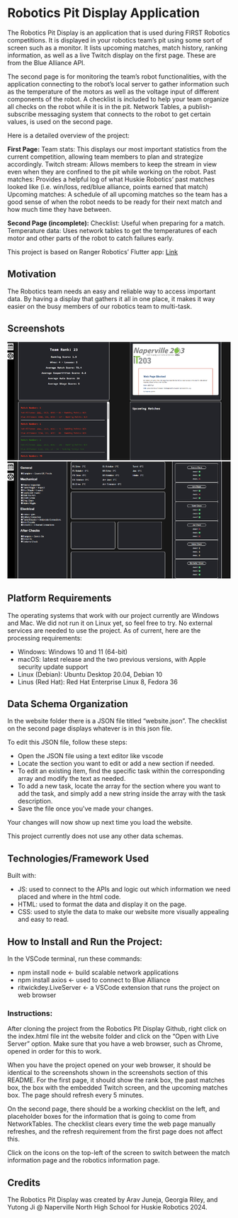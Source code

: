 # Robotics Pit Display Application

The Robotics Pit Display is an application that is used during FIRST Robotics competitions. It is displayed in your robotics team’s pit using some sort of screen such as a monitor. It lists upcoming matches, match history, ranking information, as well as a live Twitch display on the first page. These are from the Blue Alliance API.

The second page is for monitoring the team’s robot functionalities, with the application connecting to the robot’s local server to gather information such as the temperature of the motors as well as the voltage input of different components of the robot. A checklist is included to help your team organize all checks on the robot while it is in the pit. Network Tables, a publish-subscribe messaging system that connects to the robot to get certain values, is used on the second page.

Here is a detailed overview of the project:

**First Page:**
Team stats: This displays our most important statistics from the current competition, allowing team members to plan and strategize accordingly.
Twitch stream: Allows members to keep the stream in view even when they are confined to the pit while working on the robot.
Past matches: Provides a helpful log of what Huskie Robotics’ past matches looked like (i.e. win/loss, red/blue alliance, points earned that match)
Upcoming matches: A schedule of all upcoming matches so the team has a good sense of when the robot needs to be ready for their next match and how much time they have between.

**Second Page (incomplete):**
Checklist: Useful when preparing for a match.
Temperature data: Uses network tables to get the temperatures of each motor and other parts of the robot to catch failures early.

This project is based on Ranger Robotics’ Flutter app: [Link](https://github.com/3015RangerRobotics/2023Public)

## Motivation

The Robotics team needs an easy and reliable way to access important data. By having a display that gathers it all in one place, it makes it way easier on the busy members of our robotics team to multi-task.

## Screenshots

![Picture](readmeimages/img1.png)
![Picture](readmeimages/img2.png)

## Platform Requirements

The operating systems that work with our project currently are Windows and Mac. We did not run it on Linux yet, so feel free to try. No external services are needed to use the project. As of current, here are the processing requirements:

- Windows: Windows 10 and 11 (64-bit)
- macOS: latest release and the two previous versions, with Apple security update support
- Linux (Debian): Ubuntu Desktop 20.04, Debian 10
- Linus (Red Hat): Red Hat Enterprise Linux 8, Fedora 36

## Data Schema Organization

In the website folder there is a JSON file titled “website.json”. The checklist on the second page displays whatever is in this json file.

To edit this JSON file, follow these steps:

- Open the JSON file using a text editor like vscode
- Locate the section you want to edit or add a new section if needed.
- To edit an existing item, find the specific task within the corresponding array and modify the text as needed.
- To add a new task, locate the array for the section where you want to add the task, and simply add a new string inside the array with the task description.
- Save the file once you've made your changes.

Your changes will now show up next time you load the website.

This project currently does not use any other data schemas.

## Technologies/Framework Used

Built with:

- JS: used to connect to the APIs and logic out which information we need placed and where in the html code.
- HTML: used to format the data and display it on the page.
- CSS: used to style the data to make our website more visually appealing and easy to read.

## How to Install and Run the Project:

In the VSCode terminal, run these commands:

- npm install node ← build scalable network applications
- npm install axios ← used to connect to Blue Alliance
- ritwickdey.LiveServer ← a VSCode extension that runs the project on web browser

### Instructions:

After cloning the project from the Robotics Pit Display Github, right click on the index.html file int the website folder and click on the “Open with Live Server” option. Make sure that you have a web browser, such as Chrome, opened in order for this to work.

When you have the project opened on your web browser, it should be identical to the screenshots shown in the screenshots section of this README. For the first page, it should show the rank box, the past matches box, the box with the embedded Twitch screen, and the upcoming matches box. The page should refresh every 5 minutes.

On the second page, there should be a working checklist on the left, and placeholder boxes for the information that is going to come from NetworkTables. The checklist clears every time the web page manually refreshes, and the refresh requirement from the first page does not affect this.

Click on the icons on the top-left of the screen to switch between the match information page and the robotics information page.

## Credits

The Robotics Pit Display was created by Arav Juneja, Georgia Riley, and Yutong Ji @ Naperville North High School for Huskie Robotics 2024.

